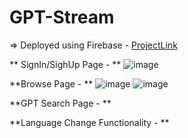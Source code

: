 # GPT-Stream

=> Deployed using Firebase - [ProjectLink]([ProjectLink](https://gptstream-700ac.web.app/))

 ** SignIn/SighUp Page - **
 ![image](https://github.com/adityadubey01/gpt-stream/assets/86652604/4e647687-6ad3-4ce4-b813-e0767c1a3f6d)
 
 **Browse Page - **
 ![image](https://github.com/adityadubey01/gpt-stream/assets/86652604/3985c9b6-da74-412f-8d6d-8404bed435d0)
 ![image](https://github.com/adityadubey01/gpt-stream/assets/86652604/abf4afbc-fd6e-40b6-86b4-eb64fb116069)
 
**GPT Search Page - **

**Language Change Functionality - **



 





 
  
